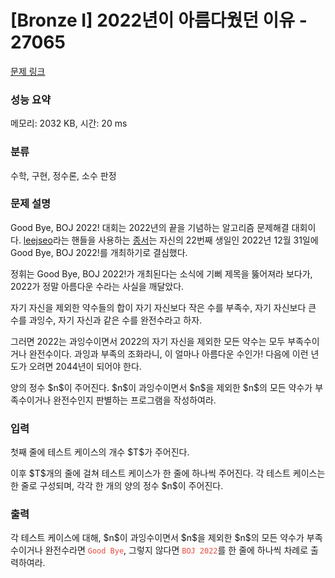 # [Bronze I] 2022년이 아름다웠던 이유 - 27065 

[문제 링크](https://www.acmicpc.net/problem/27065) 

### 성능 요약

메모리: 2032 KB, 시간: 20 ms

### 분류

수학, 구현, 정수론, 소수 판정

### 문제 설명

<p>Good Bye, BOJ 2022! 대회는 2022년의 끝을 기념하는 알고리즘 문제해결 대회이다. <a href="/user/leejseo">leejseo</a>라는 핸들을 사용하는 <a href="https://leejseo.com">종서</a>는 자신의 22번째 생일인 2022년 12월 31일에 Good Bye, BOJ 2022!를 개최하기로 결심했다.</p>

<p>정휘는 Good Bye, BOJ 2022!가 개최된다는 소식에 기뻐 제목을 뚫어져라 보다가, 2022가 정말 아름다운 수라는 사실을 깨달았다.</p>

<p>자기 자신을 제외한 약수들의 합이 자기 자신보다 작은 수를 부족수, 자기 자신보다 큰 수를 과잉수, 자기 자신과 같은 수를 완전수라고 하자. </p>

<p>그러면 2022는 과잉수이면서 2022의 자기 자신을 제외한 모든 약수는 모두 부족수이거나 완전수이다. 과잉과 부족의 조화라니, 이 얼마나 아름다운 수인가! 다음에 이런 년도가 오려면 2044년이 되어야 한다.</p>

<p>양의 정수 $n$이 주어진다. $n$이 과잉수이면서 $n$을 제외한 $n$의 모든 약수가 부족수이거나 완전수인지 판별하는 프로그램을 작성하여라.</p>

### 입력 

 <p>첫째 줄에 테스트 케이스의 개수 $T$가 주어진다.</p>

<p>이후 $T$개의 줄에 걸쳐 테스트 케이스가 한 줄에 하나씩 주어진다. 각 테스트 케이스는 한 줄로 구성되며, 각각 한 개의 양의 정수 $n$이 주어진다.</p>

### 출력 

 <p>각 테스트 케이스에 대해, $n$이 과잉수이면서 $n$을 제외한 $n$의 모든 약수가 부족수이거나 완전수라면 <span style="color:#e74c3c;"><code>Good Bye</code></span>, 그렇지 않다면 <span style="color:#e74c3c;"><code>BOJ 2022</code></span>를 한 줄에 하나씩 차례로 출력하여라.</p>

